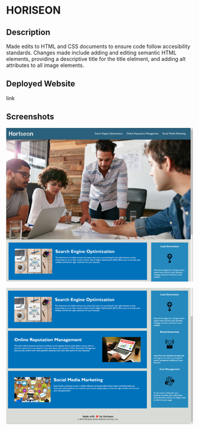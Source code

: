 # HORISEON

## Description
Made edits to HTML and CSS documents to ensure code follow accesibility standards. Changes made include adding and editing semantic HTML elements, providing a descriptive title for the title elelment, and adding alt attributes to all image elements. 


## Deployed Website

link

## Screenshots

   ![First screenshot](/assets/images/Screenshot-Readme-1.png)
   



   ![Second Screenshot](/assets/images/Screenshot-Readme-2.png)
 

